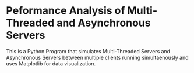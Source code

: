 # Peformance Analysis of Multi-Threaded and Asynchronous Servers

This is a Python Program that simulates Multi-Threaded Servers and Asynchronous Servers between multiple clients running simultaenously and uses Matplotlib for data visualization.
